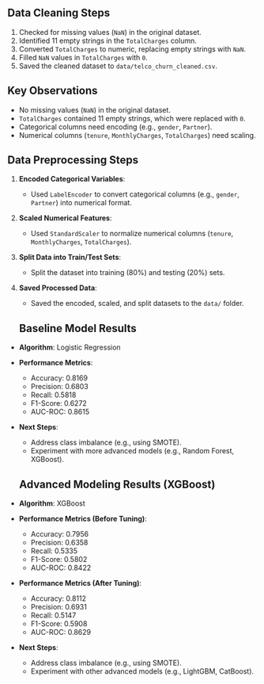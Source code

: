 ## Data Cleaning Steps
1. Checked for missing values (`NaN`) in the original dataset.
2. Identified 11 empty strings in the `TotalCharges` column.
3. Converted `TotalCharges` to numeric, replacing empty strings with `NaN`.
4. Filled `NaN` values in `TotalCharges` with `0`.
5. Saved the cleaned dataset to `data/telco_churn_cleaned.csv`.

## Key Observations
- No missing values (`NaN`) in the original dataset.
- `TotalCharges` contained 11 empty strings, which were replaced with `0`.
- Categorical columns need encoding (e.g., `gender`, `Partner`).
- Numerical columns (`tenure`, `MonthlyCharges`, `TotalCharges`) need scaling.

## Data Preprocessing Steps
1. **Encoded Categorical Variables**:  
   - Used `LabelEncoder` to convert categorical columns (e.g., `gender`, `Partner`) into numerical format.  
2. **Scaled Numerical Features**:  
   - Used `StandardScaler` to normalize numerical columns (`tenure`, `MonthlyCharges`, `TotalCharges`).  
3. **Split Data into Train/Test Sets**:  
   - Split the dataset into training (80%) and testing (20%) sets.  
4. **Saved Processed Data**:  
   - Saved the encoded, scaled, and split datasets to the `data/` folder.  

   ## Baseline Model Results
- **Algorithm**: Logistic Regression
- **Performance Metrics**:
  - Accuracy: 0.8169
  - Precision: 0.6803
  - Recall: 0.5818
  - F1-Score: 0.6272
  - AUC-ROC: 0.8615
- **Next Steps**:
  - Address class imbalance (e.g., using SMOTE).
  - Experiment with more advanced models (e.g., Random Forest, XGBoost).

  ## Advanced Modeling Results (XGBoost)
- **Algorithm**: XGBoost
- **Performance Metrics (Before Tuning)**:
  - Accuracy: 0.7956
  - Precision: 0.6358
  - Recall: 0.5335
  - F1-Score: 0.5802
  - AUC-ROC: 0.8422
- **Performance Metrics (After Tuning)**:
  - Accuracy: 0.8112
  - Precision: 0.6931
  - Recall: 0.5147
  - F1-Score: 0.5908
  - AUC-ROC: 0.8629
- **Next Steps**:
  - Address class imbalance (e.g., using SMOTE).
  - Experiment with other advanced models (e.g., LightGBM, CatBoost).